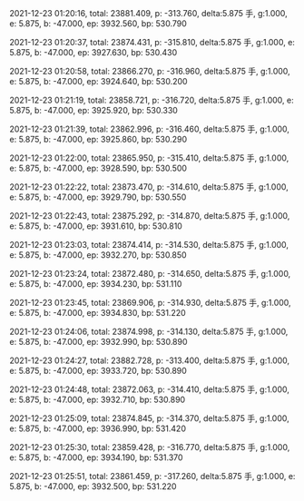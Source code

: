 2021-12-23 01:20:16, total: 23881.409, p: -313.760, delta:5.875 手, g:1.000, e: 5.875, b: -47.000, ep: 3932.560, bp: 530.790

2021-12-23 01:20:37, total: 23874.431, p: -315.810, delta:5.875 手, g:1.000, e: 5.875, b: -47.000, ep: 3927.630, bp: 530.430

2021-12-23 01:20:58, total: 23866.270, p: -316.960, delta:5.875 手, g:1.000, e: 5.875, b: -47.000, ep: 3924.640, bp: 530.200

2021-12-23 01:21:19, total: 23858.721, p: -316.720, delta:5.875 手, g:1.000, e: 5.875, b: -47.000, ep: 3925.920, bp: 530.330

2021-12-23 01:21:39, total: 23862.996, p: -316.460, delta:5.875 手, g:1.000, e: 5.875, b: -47.000, ep: 3925.860, bp: 530.290

2021-12-23 01:22:00, total: 23865.950, p: -315.410, delta:5.875 手, g:1.000, e: 5.875, b: -47.000, ep: 3928.590, bp: 530.500

2021-12-23 01:22:22, total: 23873.470, p: -314.610, delta:5.875 手, g:1.000, e: 5.875, b: -47.000, ep: 3929.790, bp: 530.550

2021-12-23 01:22:43, total: 23875.292, p: -314.870, delta:5.875 手, g:1.000, e: 5.875, b: -47.000, ep: 3931.610, bp: 530.810

2021-12-23 01:23:03, total: 23874.414, p: -314.530, delta:5.875 手, g:1.000, e: 5.875, b: -47.000, ep: 3932.270, bp: 530.850

2021-12-23 01:23:24, total: 23872.480, p: -314.650, delta:5.875 手, g:1.000, e: 5.875, b: -47.000, ep: 3934.230, bp: 531.110

2021-12-23 01:23:45, total: 23869.906, p: -314.930, delta:5.875 手, g:1.000, e: 5.875, b: -47.000, ep: 3934.830, bp: 531.220

2021-12-23 01:24:06, total: 23874.998, p: -314.130, delta:5.875 手, g:1.000, e: 5.875, b: -47.000, ep: 3932.990, bp: 530.890

2021-12-23 01:24:27, total: 23882.728, p: -313.400, delta:5.875 手, g:1.000, e: 5.875, b: -47.000, ep: 3933.720, bp: 530.890

2021-12-23 01:24:48, total: 23872.063, p: -314.410, delta:5.875 手, g:1.000, e: 5.875, b: -47.000, ep: 3932.710, bp: 530.890

2021-12-23 01:25:09, total: 23874.845, p: -314.370, delta:5.875 手, g:1.000, e: 5.875, b: -47.000, ep: 3936.990, bp: 531.420

2021-12-23 01:25:30, total: 23859.428, p: -316.770, delta:5.875 手, g:1.000, e: 5.875, b: -47.000, ep: 3934.190, bp: 531.370

2021-12-23 01:25:51, total: 23861.459, p: -317.260, delta:5.875 手, g:1.000, e: 5.875, b: -47.000, ep: 3932.500, bp: 531.220